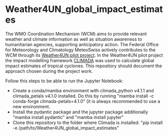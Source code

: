 # Weather4UN_global_impact_estimates
The WMO Coordination Mechanism (WCM) aims to provide relevant weather and climate information as well as situation awareness to humanitarian agencies, supporting anticipatory action. The Federal Office for Meteorology and Climatology MeteoSwiss actively contributes to the WCM through its [Weather4UN pilot project](https://www.researchgate.net/publication/359467163_Stepping_Up_Support_to_the_UN_and_Humanitarian_Partners_for_Anticipatory_Action). In the Weather4UN pilot project the impact modelling framework [CLIMADA](https://climada-python.readthedocs.io/en/stable/) was used to calculate global impact estimates of tropical cyclones. This repository should document the approach chosen during the project work.

Follow this steps to be able to run the Jupyter Notebook:
- Create a conda/mamba environment with climada_python v4.1.1 and climada_petals v4.1.0 installed. Do this by running "mamba install -c conda-forge climada-petals=4.1.0" (it is always recommended to use a new environment.
- Install the pydantic package and the jupyter package additionally "mamba install pydantic" and "mamba install jupyter"
- Clone this repository to the folder where Climada is installed: "pip install -e /path/to/Weather4UN_global_impact_estimates"
